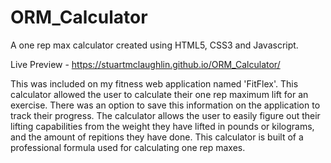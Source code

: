 # ORM_Calculator
A one rep max calculator created using HTML5, CSS3 and Javascript.

Live Preview - https://stuartmclaughlin.github.io/ORM_Calculator/

This was included on my fitness web application named 'FitFlex'. This calculator allowed the user to calculate their one rep maximum lift for an exercise. There was an option to save this information on the application to track their progress. The calculator allows the user to easily figure out their lifting capabilities from the weight they have lifted in pounds or kilograms, and the amount of repitions they have done. This calculator is built of a professional formula used for calculating one rep maxes.
